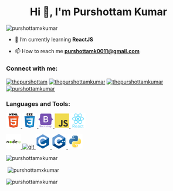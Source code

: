 <h1 align="center">Hi 👋, I'm Purshottam Kumar</h1>
<p align="left"> <img src="https://komarev.com/ghpvc/?username=purshottamxkumar&label=Profile%20views&color=0e75b6&style=flat" alt="purshottamxkumar" /> </p>

- 📗 I’m currently learning **ReactJS**

- 📫 How to reach me **purshottamk0011@gmail.com**

<h3 align="left">Connect with me:</h3>
<p align="left">
<a href="https://twitter.com/thepurshottam" target="blank"><img align="center" src="https://raw.githubusercontent.com/rahuldkjain/github-profile-readme-generator/master/src/images/icons/Social/twitter.svg" alt="thepurshottam" height="30" width="40" /></a>
<a href="https://linkedin.com/in/thepurshottamkumar" target="blank"><img align="center" src="https://raw.githubusercontent.com/rahuldkjain/github-profile-readme-generator/master/src/images/icons/Social/linked-in-alt.svg" alt="thepurshottamkumar" height="30" width="40" /></a>
<a href="https://instagram.com/thepurshottamkumar" target="blank"><img align="center" src="https://raw.githubusercontent.com/rahuldkjain/github-profile-readme-generator/master/src/images/icons/Social/instagram.svg" alt="thepurshottamkumar" height="30" width="40" /></a>
<a href="https://www.leetcode.com/purshottamkumar" target="blank"><img align="center" src="https://raw.githubusercontent.com/rahuldkjain/github-profile-readme-generator/master/src/images/icons/Social/leet-code.svg" alt="purshottamkumar" height="30" width="40" /></a>
</p>

<h3 align="left">Languages and Tools:</h3>
<p align="left">
<a href="https://www.w3.org/html/" target="_blank" rel="noreferrer"> <img src="https://raw.githubusercontent.com/devicons/devicon/master/icons/html5/html5-original-wordmark.svg" alt="html5" width="40" height="40"/> </a>
<a href="https://www.w3schools.com/css/" target="_blank" rel="noreferrer"> <img src="https://raw.githubusercontent.com/devicons/devicon/master/icons/css3/css3-original-wordmark.svg" alt="css3" width="40" height="40"/> </a>
<a href="https://getbootstrap.com" target="_blank" rel="noreferrer"> <img src="https://raw.githubusercontent.com/devicons/devicon/master/icons/bootstrap/bootstrap-plain-wordmark.svg" alt="bootstrap" width="40" height="40"/> </a>
<a href="https://developer.mozilla.org/en-US/docs/Web/JavaScript" target="_blank" rel="noreferrer"> <img src="https://raw.githubusercontent.com/devicons/devicon/master/icons/javascript/javascript-original.svg" alt="javascript" width="40" height="40"/> </a>
<a href="https://reactjs.org/" target="_blank" rel="noreferrer"> <img src="https://raw.githubusercontent.com/devicons/devicon/master/icons/react/react-original-wordmark.svg" alt="react" width="40" height="40"/> </a> </p>
<a href="https://nodejs.org" target="_blank" rel="noreferrer"> <img src="https://raw.githubusercontent.com/devicons/devicon/master/icons/nodejs/nodejs-original-wordmark.svg" alt="nodejs" width="40" height="40"/> </a>
<a href="https://git-scm.com/" target="_blank" rel="noreferrer"> <img src="https://www.vectorlogo.zone/logos/git-scm/git-scm-icon.svg" alt="git" width="40" height="40"/> </a>
<a href="https://www.cprogramming.com/" target="_blank" rel="noreferrer"> <img src="https://raw.githubusercontent.com/devicons/devicon/master/icons/c/c-original.svg" alt="c" width="40" height="40"/> </a>
<a href="https://www.w3schools.com/cpp/" target="_blank" rel="noreferrer"> <img src="https://raw.githubusercontent.com/devicons/devicon/master/icons/cplusplus/cplusplus-original.svg" alt="cplusplus" width="40" height="40"/> </a>
<a href="https://www.python.org" target="_blank" rel="noreferrer"> <img src="https://raw.githubusercontent.com/devicons/devicon/master/icons/python/python-original.svg" alt="python" width="40" height="40"/> </a>
<p><img align="left" src="https://github-readme-stats.vercel.app/api/top-langs?username=purshottamxkumar&show_icons=true&locale=en&layout=compact" alt="purshottamxkumar" /></p>
<br>
<p>&nbsp;<img align="center" src="https://github-readme-stats.vercel.app/api?username=purshottamxkumar&show_icons=true&locale=en" alt="purshottamxkumar" /></p>

<p><img align="center" src="https://github-readme-streak-stats.herokuapp.com/?user=purshottamxkumar&" alt="purshottamxkumar" /></p>
